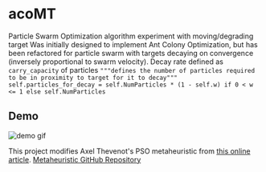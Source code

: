 # acoMT
Particle Swarm Optimization algorithm experiment with moving/degrading target
Was initially designed to implement Ant Colony Optimization, but has been refactored for particle swarm with targets 
decaying on convergence (inversely proportional to swarm velocity). Decay rate defined as `carry_capacity` of particles
`
"""defines the number of particles required to be in proximity to target for it to decay"""
self.particles_for_decay = self.NumParticles * (1 - self.w) if 0 < w <= 1 else self.NumParticles
`
## Demo
![demo gif](tests/test6.0.gif)

This project modifies Axel Thevenot's PSO metaheuristic from [this online article](https://towardsdatascience.com/particle-swarm-optimization-visually-explained-46289eeb2e14).
[Metaheuristic GitHub Repository](https://github.com/AxelThevenot/Particle_Swarm_Optimization)
